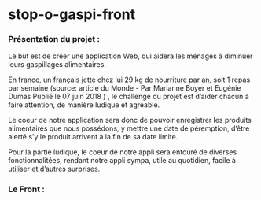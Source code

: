 # stop-o-gaspi-front

### Présentation du projet :

Le but est de créer une application Web, qui aidera les ménages à diminuer leurs gaspillages alimentaires.

En france, un français jette chez lui 29 kg de nourriture par an, soit 1 repas par semaine
(source: article du Monde - Par Marianne Boyer et Eugénie Dumas Publié le 07 juin 2018 ) ,
le challenge du projet est d’aider chacun à faire attention, de manière ludique et agréable.

Le coeur de notre application sera donc de pouvoir enregistrer les produits alimentaires que nous possédons,
y mettre une date de péremption, d’être alerté s’y le produit arrivent à la fin de sa date limite.

Pour la partie ludique, le coeur de notre appli sera entouré de diverses fonctionnalitées,
rendant notre appli sympa, utile au quotidien, facile à utiliser et d’autres surprises.


### Le Front :
